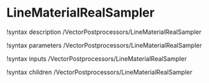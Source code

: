 <!-- MOOSE Documentation Stub: Remove this when content is added. -->

# LineMaterialRealSampler

!syntax description /VectorPostprocessors/LineMaterialRealSampler

!syntax parameters /VectorPostprocessors/LineMaterialRealSampler

!syntax inputs /VectorPostprocessors/LineMaterialRealSampler

!syntax children /VectorPostprocessors/LineMaterialRealSampler
